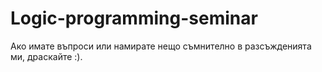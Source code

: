 # Logic-programming-seminar
Ако имате въпроси или намирате нещо съмнително в разсъжденията ми, драскайте :).
